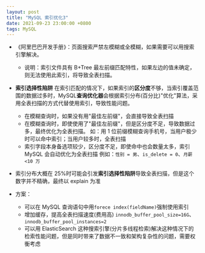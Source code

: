 ```yaml
---
layout: post
title: "MySQL 索引优化3"
date: 2021-09-23 23:00:00 +0800
tags: MySQL
---
```


- 《阿里巴巴开发手册》：页面搜索严禁左模糊或全模糊，如果需要可以用搜索引擎解决。

  - 说明：索引文件具有 B+Tree 最左前缀匹配特性，如果左边的值未确定，则无法使用此索引，将导致全表扫描。

- **索引选择性陷阱**
  在索引匹配的情况下，如果索引的**区分度**不够，当索引覆盖范围的数据过多时，MySQL**查询优化器**会根据索引分布(百分比)"优化"算法，采用全表扫描的方式代替使用索引，导致性能问题。

  - 在模糊查询时，如果没有用"最佳左前缀"，会直接导致全表扫描
  - 在模糊查询时，即使使用了"最佳左前缀"，但是区分度不足，导致数据过多，最终优化为全表扫描。
    如：用 1 位前缀模糊查询手机号，当用户极少时可以命中索引；当用户较多时，全表扫描
  - 索引字段本身备选项较少，区分度不足，即使命中也会数量太多，索引 MySQL 会自动优化为全表扫描
    例如：`性别 = 男`、`is_delete = 0`、`月薪<10 万`

- 索引分布大概在 25%时可能会引发**索引选择性陷阱**导致全表扫描，但是这个数字并不精确，最终以 explain 为准

- 方案：
  - 可以在 MySQL 查询语句中用`forece index(fieldName)`强制使用索引
  - 增加缓存，提高全表扫描速度(费用高)
    `innodb_buffer_pool_size=16G`、`innodb_buffer_pool_instances=2`
  - 可以用 ElasticSearch 这种搜索引擎(分片多线程检索)解决这种情况下的检索性能问题，但是同时带来了数据不一致和架构复杂性的问题，需要权衡考虑
